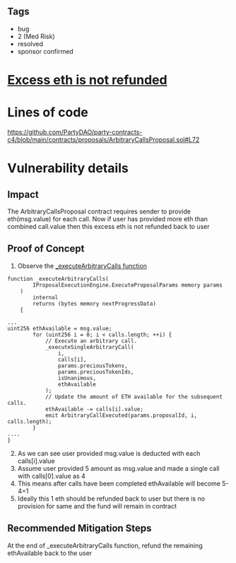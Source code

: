## Tags

- bug
- 2 (Med Risk)
- resolved
- sponsor confirmed

# [Excess eth is not refunded](https://github.com/code-423n4/2022-09-party-findings/issues/186) 

# Lines of code

https://github.com/PartyDAO/party-contracts-c4/blob/main/contracts/proposals/ArbitraryCallsProposal.sol#L72


# Vulnerability details

## Impact
The ArbitraryCallsProposal contract requires sender to provide eth(msg.value) for each call. Now if user has provided more eth than combined call.value then this excess eth is not refunded back to user

## Proof of Concept

1. Observe the [_executeArbitraryCalls function](https://github.com/PartyDAO/party-contracts-c4/blob/main/contracts/proposals/ArbitraryCallsProposal.sol#L37)

```
function _executeArbitraryCalls(
        IProposalExecutionEngine.ExecuteProposalParams memory params
    )
        internal
        returns (bytes memory nextProgressData)
    {

...
uint256 ethAvailable = msg.value;
        for (uint256 i = 0; i < calls.length; ++i) {
            // Execute an arbitrary call.
            _executeSingleArbitraryCall(
                i,
                calls[i],
                params.preciousTokens,
                params.preciousTokenIds,
                isUnanimous,
                ethAvailable
            );
            // Update the amount of ETH available for the subsequent calls.
            ethAvailable -= calls[i].value;
            emit ArbitraryCallExecuted(params.proposalId, i, calls.length);
        }
....
}
```

2. As we can see user provided msg.value is deducted with each calls[i].value
3. Assume user provided 5 amount as msg.value and made a single call with calls[0].value as 4
4. This means after calls have been completed ethAvailable will become 5-4=1
5. Ideally this 1 eth should be refunded back to user but there is no provision for same and the fund will remain in contract


## Recommended Mitigation Steps
At the end of _executeArbitraryCalls function, refund the remaining ethAvailable back to the user